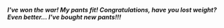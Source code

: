 _**I've won the war! My pants fit! **Congratulations, have you lost weight?** _Even better... I've bought new pants!!!_**_

